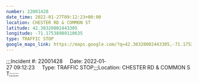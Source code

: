 ```yaml
---
number: 22001428
date_time: 2022-01-27T09:12:23+00:00
location: CHESTER RD & COMMON ST
latitude: 42.38320002443305
longitude: -71.17538989110635
type: TRAFFIC STOP
google_maps_link: https://maps.google.com/?q=42.38320002443305,-71.17538989110635
---
```


;;;Incident #: 22001428     Date: 2022‐01‐27 09:12:23     Type: TRAFFIC STOP;;;Location: CHESTER RD & COMMON ST;;;;;;
